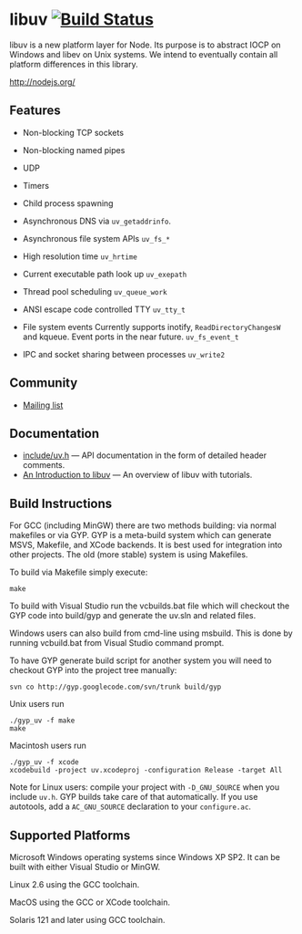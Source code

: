 # libuv [![Build Status](https://secure.travis-ci.org/joyent/libuv.png)](http://travis-ci.org/joyent/libuv)

libuv is a new platform layer for Node. Its purpose is to abstract IOCP on
Windows and libev on Unix systems. We intend to eventually contain all
platform differences in this library.

http://nodejs.org/

## Features

 * Non-blocking TCP sockets

 * Non-blocking named pipes

 * UDP

 * Timers

 * Child process spawning

 * Asynchronous DNS via `uv_getaddrinfo`.

 * Asynchronous file system APIs `uv_fs_*`

 * High resolution time `uv_hrtime`

 * Current executable path look up `uv_exepath`

 * Thread pool scheduling `uv_queue_work`

 * ANSI escape code controlled TTY `uv_tty_t`

 * File system events Currently supports inotify, `ReadDirectoryChangesW`
   and kqueue. Event ports in the near future.
   `uv_fs_event_t`

 * IPC and socket sharing between processes `uv_write2`

## Community

 * [Mailing list](http://groups.google.com/group/libuv)

## Documentation

 * [include/uv.h](https://github.com/joyent/libuv/blob/master/include/uv.h)
   &mdash; API documentation in the form of detailed header comments.
 * [An Introduction to libuv](http://nikhilm.github.com/uvbook/) &mdash; An
   overview of libuv with tutorials.

## Build Instructions

For GCC (including MinGW) there are two methods building: via normal
makefiles or via GYP. GYP is a meta-build system which can generate MSVS,
Makefile, and XCode backends. It is best used for integration into other
projects.  The old (more stable) system is using Makefiles.

To build via Makefile simply execute:

    make

To build with Visual Studio run the vcbuilds.bat file which will
checkout the GYP code into build/gyp and generate the uv.sln and
related files.

Windows users can also build from cmd-line using msbuild.  This is
done by running vcbuild.bat from Visual Studio command prompt.

To have GYP generate build script for another system you will need to
checkout GYP into the project tree manually:

    svn co http://gyp.googlecode.com/svn/trunk build/gyp

Unix users run

    ./gyp_uv -f make
    make

Macintosh users run

    ./gyp_uv -f xcode
    xcodebuild -project uv.xcodeproj -configuration Release -target All

Note for Linux users: compile your project with `-D_GNU_SOURCE` when you
include `uv.h`. GYP builds take care of that automatically. If you use
autotools, add a `AC_GNU_SOURCE` declaration to your `configure.ac`.

## Supported Platforms

Microsoft Windows operating systems since Windows XP SP2. It can be built
with either Visual Studio or MinGW.

Linux 2.6 using the GCC toolchain.

MacOS using the GCC or XCode toolchain.

Solaris 121 and later using GCC toolchain.

